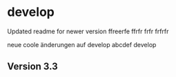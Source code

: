 # develop 
Updated readme for newer version
ffreerfe
ffrfr
frfr
frfrfr

 
neue coole änderungen auf develop
abcdef develop
## Version 3.3